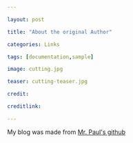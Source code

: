 ```yaml
---

layout: post

title: "About the original Author"

categories: Links

tags: [documentation,sample]

image: cutting.jpg

teaser: cutting-teaser.jpg

credit:

creditlink:

---
```


My blog was made from [Mr. Paul's github](https://lenpaul.github.io/Lagrange/)
